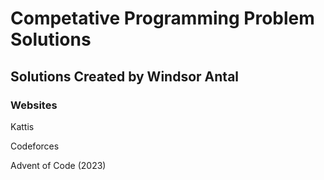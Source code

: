 # Competative Programming Problem Solutions
## Solutions Created by Windsor Antal

### Websites
Kattis

Codeforces

Advent of Code (2023)
